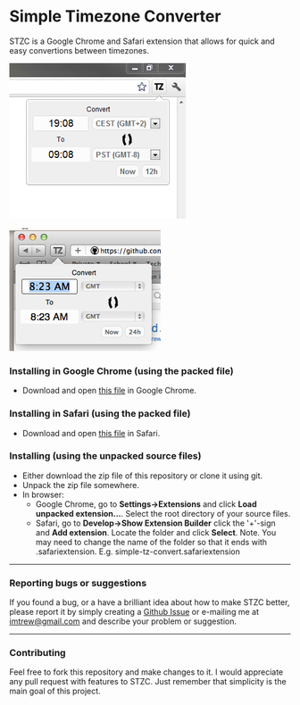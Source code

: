 Simple Timezone Converter
=========================

STZC is a Google Chrome and Safari extension that allows for quick and easy convertions
between timezones.

![Yeah, this is what it looks like in Chrome.](https://github.com/trew/simple-tz-convert/raw/master/img/stzc-chrome-screenshot.png)

![Yeah, this is what it looks like in Safari.](https://github.com/trew/simple-tz-convert/raw/master/img/stzc-safari-screenshot.png)

### Installing in Google Chrome (using the packed file) ###

 * Download and open [this file](https://github.com/downloads/trew/simple-tz-convert/simple-tz-convert.crx)
   in Google Chrome.

### Installing in Safari (using the packed file) ###

 * Download and open [this file](https://github.com/downloads/aenglund/simple-tz-convert/simple-tz-convert.safariextz)
   in Safari.

### Installing (using the unpacked source files) ###

 * Either download the zip file of this repository or clone it using git.
 * Unpack the zip file somewhere.
 * In browser:
    * Google Chrome, go to <b>Settings->Extensions</b> and click <b>Load unpacked extension...</b>. Select the root directory of your source files.
    * Safari, go to <b>Develop->Show Extension Builder</b> click the '+'-sign and <b>Add extension</b>. Locate the folder and click <b>Select</b>. Note. You may need to change the name of the folder so that it ends with .safariextension. E.g. simple-tz-convert.safariextension

-------------------------------------
### Reporting bugs or suggestions ###

If you found a bug, or a have a brilliant idea about how to make STZC better, please
report it by simply creating a [Github Issue](https://github.com/trew/simple-tz-convert/issues/new)
or e-mailing me at <imtrew@gmail.com> and describe your problem or suggestion.

--------------------
### Contributing ###

Feel free to fork this repository and make changes to it. I would appreciate any pull request
with features to STZC. Just remember that simplicity is the main goal of this project.

